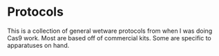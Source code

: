 Protocols
===========

This is a collection of general wetware protocols from when I was doing Cas9 work.
Most are based off of commercial kits.
Some are specific to apparatuses on hand.

